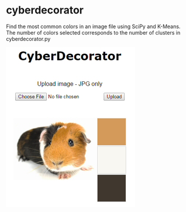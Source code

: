# cyberdecorator
Find the most common colors in an image file using SciPy and K-Means. The number of colors selected corresponds to the number of clusters in cyberdecorator.py

![](https://github.com/ezchx/cyberdecorator/blob/master/cd_demo_screen.jpg)
